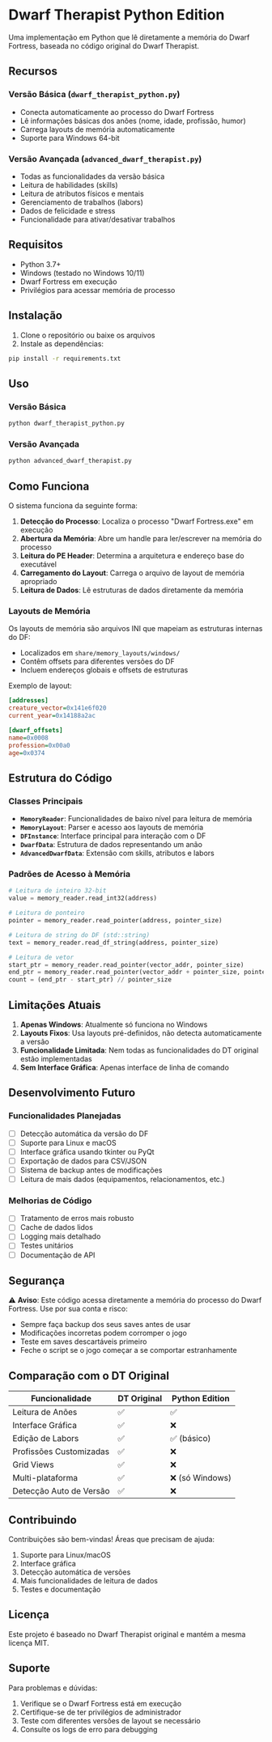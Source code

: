# Dwarf Therapist Python Edition

Uma implementação em Python que lê diretamente a memória do Dwarf Fortress, baseada no código original do Dwarf Therapist.

## Recursos

### Versão Básica (`dwarf_therapist_python.py`)
- Conecta automaticamente ao processo do Dwarf Fortress
- Lê informações básicas dos anões (nome, idade, profissão, humor)
- Carrega layouts de memória automaticamente
- Suporte para Windows 64-bit

### Versão Avançada (`advanced_dwarf_therapist.py`)
- Todas as funcionalidades da versão básica
- Leitura de habilidades (skills)
- Leitura de atributos físicos e mentais
- Gerenciamento de trabalhos (labors)
- Dados de felicidade e stress
- Funcionalidade para ativar/desativar trabalhos

## Requisitos

- Python 3.7+
- Windows (testado no Windows 10/11)
- Dwarf Fortress em execução
- Privilégios para acessar memória de processo

## Instalação

1. Clone o repositório ou baixe os arquivos
2. Instale as dependências:
```bash
pip install -r requirements.txt
```

## Uso

### Versão Básica
```bash
python dwarf_therapist_python.py
```

### Versão Avançada
```bash
python advanced_dwarf_therapist.py
```

## Como Funciona

O sistema funciona da seguinte forma:

1. **Detecção do Processo**: Localiza o processo "Dwarf Fortress.exe" em execução
2. **Abertura da Memória**: Abre um handle para ler/escrever na memória do processo
3. **Leitura do PE Header**: Determina a arquitetura e endereço base do executável
4. **Carregamento do Layout**: Carrega o arquivo de layout de memória apropriado
5. **Leitura de Dados**: Lê estruturas de dados diretamente da memória

### Layouts de Memória

Os layouts de memória são arquivos INI que mapeiam as estruturas internas do DF:
- Localizados em `share/memory_layouts/windows/`
- Contêm offsets para diferentes versões do DF
- Incluem endereços globais e offsets de estruturas

Exemplo de layout:
```ini
[addresses]
creature_vector=0x141e6f020
current_year=0x14188a2ac

[dwarf_offsets]
name=0x0008
profession=0x00a0
age=0x0374
```

## Estrutura do Código

### Classes Principais

- **`MemoryReader`**: Funcionalidades de baixo nível para leitura de memória
- **`MemoryLayout`**: Parser e acesso aos layouts de memória
- **`DFInstance`**: Interface principal para interação com o DF
- **`DwarfData`**: Estrutura de dados representando um anão
- **`AdvancedDwarfData`**: Extensão com skills, atributos e labors

### Padrões de Acesso à Memória

```python
# Leitura de inteiro 32-bit
value = memory_reader.read_int32(address)

# Leitura de ponteiro
pointer = memory_reader.read_pointer(address, pointer_size)

# Leitura de string do DF (std::string)
text = memory_reader.read_df_string(address, pointer_size)

# Leitura de vetor
start_ptr = memory_reader.read_pointer(vector_addr, pointer_size)
end_ptr = memory_reader.read_pointer(vector_addr + pointer_size, pointer_size)
count = (end_ptr - start_ptr) // pointer_size
```

## Limitações Atuais

1. **Apenas Windows**: Atualmente só funciona no Windows
2. **Layouts Fixos**: Usa layouts pré-definidos, não detecta automaticamente a versão
3. **Funcionalidade Limitada**: Nem todas as funcionalidades do DT original estão implementadas
4. **Sem Interface Gráfica**: Apenas interface de linha de comando

## Desenvolvimento Futuro

### Funcionalidades Planejadas
- [ ] Detecção automática da versão do DF
- [ ] Suporte para Linux e macOS
- [ ] Interface gráfica usando tkinter ou PyQt
- [ ] Exportação de dados para CSV/JSON
- [ ] Sistema de backup antes de modificações
- [ ] Leitura de mais dados (equipamentos, relacionamentos, etc.)

### Melhorias de Código
- [ ] Tratamento de erros mais robusto
- [ ] Cache de dados lidos
- [ ] Logging mais detalhado
- [ ] Testes unitários
- [ ] Documentação de API

## Segurança

⚠️ **Aviso**: Este código acessa diretamente a memória do processo do Dwarf Fortress. Use por sua conta e risco:

- Sempre faça backup dos seus saves antes de usar
- Modificações incorretas podem corromper o jogo
- Teste em saves descartáveis primeiro
- Feche o script se o jogo começar a se comportar estranhamente

## Comparação com o DT Original

| Funcionalidade | DT Original | Python Edition |
|----------------|-------------|----------------|
| Leitura de Anões | ✅ | ✅ |
| Interface Gráfica | ✅ | ❌ |
| Edição de Labors | ✅ | ✅ (básico) |
| Profissões Customizadas | ✅ | ❌ |
| Grid Views | ✅ | ❌ |
| Multi-plataforma | ✅ | ❌ (só Windows) |
| Detecção Auto de Versão | ✅ | ❌ |

## Contribuindo

Contribuições são bem-vindas! Áreas que precisam de ajuda:

1. Suporte para Linux/macOS
2. Interface gráfica
3. Detecção automática de versões
4. Mais funcionalidades de leitura de dados
5. Testes e documentação

## Licença

Este projeto é baseado no Dwarf Therapist original e mantém a mesma licença MIT.

## Suporte

Para problemas e dúvidas:
1. Verifique se o Dwarf Fortress está em execução
2. Certifique-se de ter privilégios de administrador
3. Teste com diferentes versões de layout se necessário
4. Consulte os logs de erro para debugging